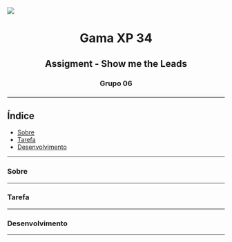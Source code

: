 <img src="https://res.cloudinary.com/walljobs/image/upload/v1575401331/kzv4wwbbh6sai7cwqyu8.jpg" >

<h1 align="center"> Gama XP 34 </h1>
<h2 align="center"> Assigment - Show me the Leads </h2>
<h3 align="center"> Grupo 06 <h3>

---
## Índice
- [Sobre](#-sobre)
- [Tarefa](#-tarefa)
- [Desenvolvimento](#-desenvolvimento)

---

### Sobre


---

### Tarefa


---

### Desenvolvimento


----